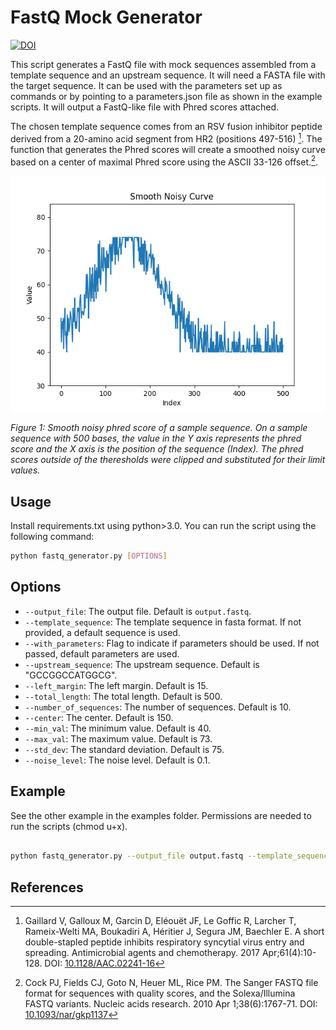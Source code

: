 # FastQ Mock Generator
<a href="https://zenodo.org/doi/10.5281/zenodo.10899656"><img src="https://zenodo.org/badge/756591816.svg" alt="DOI"></a>
  
This script generates a FastQ file with mock sequences assembled from a template sequence and an upstream sequence. It will need a FASTA file with the target sequence. It can be used with the parameters set up as commands or by pointing to a parameters.json file as shown in the example scripts. It will output a FastQ-like file with Phred scores attached.

The chosen template sequence comes from an RSV fusion inhibitor peptide derived from a 20-amino acid segment from HR2 (positions 497-516) [^1]. The function that generates the Phred scores will create a smoothed noisy curve based on a center of maximal Phred score using the ASCII 33-126 offset.[^2]. 
  
![figure_1](./img/smooth_curve_example.png)

*Figure 1: Smooth noisy phred score of a sample sequence. On a sample sequence with 500 bases, the value in the Y axis represents the phred score and the X axis is the position of the sequence (Index). The phred scores outside of the theresholds were clipped and substituted for their limit values.*
  
## Usage
  
Install requirements.txt using python>3.0. You can run the script using the following command:
  
```bash
python fastq_generator.py [OPTIONS]
```
  
## Options
  
- `--output_file`: The output file. Default is `output.fastq`.
- `--template_sequence`: The template sequence in fasta format. If not provided, a default sequence is used.
- `--with_parameters`: Flag to indicate if parameters should be used. If not passed, default parameters are used.
- `--upstream_sequence`: The upstream sequence. Default is "GCCGGCCATGGCG".
- `--left_margin`: The left margin. Default is 15.
- `--total_length`: The total length. Default is 500.
- `--number_of_sequences`: The number of sequences. Default is 10.
- `--center`: The center. Default is 150.
- `--min_val`: The minimum value. Default is 40.
- `--max_val`: The maximum value. Default is 73.
- `--std_dev`: The standard deviation. Default is 75.
- `--noise_level`: The noise level. Default is 0.1.
  
## Example
See the other example in the examples folder. Permissions are needed to run the scripts (chmod u+x).
```bash

python fastq_generator.py --output_file output.fastq --template_sequence template.fasta --with_parameters --upstream_sequence GCCGGCCATGGCG --left_margin 15 --total_length 500 --number_of_sequences 10 --center 150 --min_val 40 --max_val 73 --std_dev 75 --noise_level 0.1

```
  
## References
[^1]: Gaillard V, Galloux M, Garcin D, Eléouët JF, Le Goffic R, Larcher T, Rameix-Welti MA, Boukadiri A, Héritier J, Segura JM, Baechler E. A short double-stapled peptide inhibits respiratory syncytial virus entry and spreading. Antimicrobial agents and chemotherapy. 2017 Apr;61(4):10-128. DOI: [10.1128/AAC.02241-16](https://doi.org/10.1128/AAC.02241-16)
[^2]: Cock PJ, Fields CJ, Goto N, Heuer ML, Rice PM. The Sanger FASTQ file format for sequences with quality scores, and the Solexa/Illumina FASTQ variants. Nucleic acids research. 2010 Apr 1;38(6):1767-71. DOI: [10.1093/nar/gkp1137](https://doi.org/10.1093/nar/gkp1137)